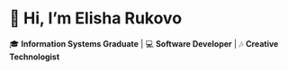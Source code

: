 # 👋 Hi, I’m Elisha Rukovo  

🎓 **Information Systems Graduate** | 💻 **Software Developer** | 🎶 **Creative Technologist**  
